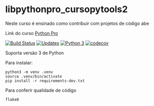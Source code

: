 # libpythonpro_cursopytools2

Neste curso é ensinado como contribuir com projetos de código abe

Link do curso [Python Pro](https://www.python.pro.br/)

[![Build Status](https://travis-ci.com/MarcosAntonioSoares/libpythonpro_cursopytools2.svg?branch=main)](https://travis-ci.com/MarcosAntonioSoares/libpythonpro_cursopytools2)
[![Updates](https://pyup.io/repos/github/marcosas1990/libpythonpro_cursopytools2/shield.svg)](https://pyup.io/repos/github/marcosas1990/libpythonpro_cursopytools2/)
[![Python 3](https://pyup.io/repos/github/marcosas1990/libpythonpro_cursopytools2/python-3-shield.svg)](https://pyup.io/repos/github/marcosas1990/libpythonpro_cursopytools2/)
[![codecov](https://codecov.io/gh/MarcosAntonioSoares/libpythonpro_cursopytools2/branch/main/graph/badge.svg)](https://codecov.io/gh/MarcosAntonioSoares/libpythonpro_cursopytools2)

Suporta versão 3 de Python

Para instalar:

```console
python3 -m venv .venv
source .venv/bin/activate
pip install -r requirements-dev.txt
```

Para conferir qualidade de código
```console
flake8
```